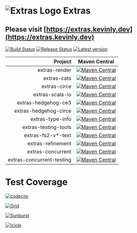 # ![Extras Logo](https://extras.kevinly.dev/img/extras-logo-64x64.png) Extras

## Please visit [https://extras.kevinly.dev](https://extras.kevinly.dev)

[![Build Status](https://github.com/kevin-lee/extras/workflows/Build-All/badge.svg)](https://github.com/kevin-lee/extras/actions?workflow=Build-All)
[![Release Status](https://github.com/kevin-lee/extras/workflows/Release/badge.svg)](https://github.com/kevin-lee/extras/actions?workflow=Release)
[![Latest version](https://index.scala-lang.org/kevin-lee/extras/latest.svg)](https://index.scala-lang.org/kevin-lee/extras)

|                   Project | Maven Central                                                                                                                                                                                           |
|--------------------------:|---------------------------------------------------------------------------------------------------------------------------------------------------------------------------------------------------------|
|             extras-render | [![Maven Central](https://maven-badges.herokuapp.com/maven-central/io.kevinlee/extras-render_2.13/badge.svg)](https://search.maven.org/artifact/io.kevinlee/extras-render_2.13)                         |
|               extras-cats | [![Maven Central](https://maven-badges.herokuapp.com/maven-central/io.kevinlee/extras-cats_2.13/badge.svg)](https://search.maven.org/artifact/io.kevinlee/extras-cats_2.13)                             |
|              extras-circe | [![Maven Central](https://maven-badges.herokuapp.com/maven-central/io.kevinlee/extras-circe_2.13/badge.svg)](https://search.maven.org/artifact/io.kevinlee/extras-circe_2.13)                           |
|           extras-scala-io | [![Maven Central](https://maven-badges.herokuapp.com/maven-central/io.kevinlee/extras-scala-io_2.13/badge.svg)](https://search.maven.org/artifact/io.kevinlee/extras-scala-io_2.13)                     |
|       extras-hedgehog-ce3 | [![Maven Central](https://maven-badges.herokuapp.com/maven-central/io.kevinlee/extras-hedgehog-ce3_2.13/badge.svg)](https://search.maven.org/artifact/io.kevinlee/extras-hedgehog-ce3_2.13)             |
|     extras-hedgehog-circe | [![Maven Central](https://maven-badges.herokuapp.com/maven-central/io.kevinlee/extras-hedgehog-circe_2.13/badge.svg)](https://search.maven.org/artifact/io.kevinlee/extras-hedgehog-circe_2.13)         |
|          extras-type-info | [![Maven Central](https://maven-badges.herokuapp.com/maven-central/io.kevinlee/extras-type-info_2.13/badge.svg)](https://search.maven.org/artifact/io.kevinlee/extras-type-info_2.13)                   |
|      extras-testing-tools | [![Maven Central](https://maven-badges.herokuapp.com/maven-central/io.kevinlee/extras-testing-tools_2.13/badge.svg)](https://search.maven.org/artifact/io.kevinlee/extras-testing-tools_2.13)           |
|        extras-fs2-v*-text | [![Maven Central](https://maven-badges.herokuapp.com/maven-central/io.kevinlee/extras-fs2-v3-text_2.13/badge.svg)](https://search.maven.org/artifact/io.kevinlee/extras-fs2-v3-text_2.13)               |
|         extras-refinement | [![Maven Central](https://maven-badges.herokuapp.com/maven-central/io.kevinlee/extras-refinement_2.13/badge.svg)](https://search.maven.org/artifact/io.kevinlee/extras-refinement_2.13)                 |
|         extras-concurrent | [![Maven Central](https://maven-badges.herokuapp.com/maven-central/io.kevinlee/extras-concurrent_2.13/badge.svg)](https://search.maven.org/artifact/io.kevinlee/extras-concurrent_2.13)                 |
| extras-concurrent-testing | [![Maven Central](https://maven-badges.herokuapp.com/maven-central/io.kevinlee/extras-concurrent-testing_2.13/badge.svg)](https://search.maven.org/artifact/io.kevinlee/extras-concurrent-testing_2.13) |

# Test Coverage

[![codecov](https://codecov.io/gh/kevin-lee/extras/branch/main/graph/badge.svg?token=1U95FXZWUL)](https://codecov.io/gh/kevin-lee/extras)

[![Grid](https://codecov.io/gh/kevin-lee/extras/branch/main/graphs/tree.svg?token=1U95FXZWUL)](https://app.codecov.io/gh/kevin-lee/extras)

[![Sunburst](https://codecov.io/gh/kevin-lee/extras/branch/main/graphs/sunburst.svg?token=1U95FXZWUL)](https://app.codecov.io/gh/kevin-lee/extras)

[![Icicle](https://codecov.io/gh/kevin-lee/extras/branch/main/graphs/icicle.svg?token=1U95FXZWUL)](https://app.codecov.io/gh/kevin-lee/extras)
